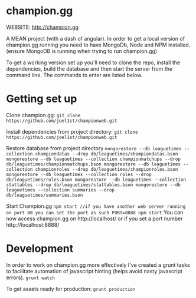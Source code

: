 champion.gg
========
WEBSITE: http://champion.gg

A MEAN project (with a dash of angular).
In order to get a local version of champion.gg running you need to have MongoDb, Node and NPM installed. (ensure MongoDB is running when trying to run champion.gg)

To get a working version set up you'll need to clone the repo, install the dependencies, build the database and then start the server from the command line. 
The commands to enter are listed below.

# Getting set up

Clone champion.gg:
`
git clone https://github.com/joel1st/championweb.git
`

Install dependencies from project directory: 
`
git clone https://github.com/joel1st/championweb.git
`

Restore database from project directory
`
mongorestore --db leaguetimes --collection championdatas --drop db/leaguetimes/championdatas.bson
mongorestore --db leaguetimes --collection championmatchups --drop db/leaguetimes/championmatchups.bson
mongorestore --db leaguetimes --collection championroles --drop db/leaguetimes/championroles.bson
mongorestore --db leaguetimes --collection roles --drop db/leaguetimes/roles.bson
mongorestore --db leaguetimes --collection stattables --drop db/leaguetimes/stattables.bson
mongorestore --db leaguetimes --collection summaries --drop db/leaguetimes/summaries.bson
`

Start Champion.gg
`
npm start
//if you have another web server running on port 80 you can set the port as such
PORT=8888 npm start
`
You can now access champion.gg on http://localhost/ or if you set a port number http://localhost:8888/

# Development 

In order to work on champion.gg more effectively I've created a grunt tasks to facilitate automation of javascript hinting (helps avoid nasty javascript errors).
`
grunt watch
`

To get assets ready for production:
`
grunt production
`
